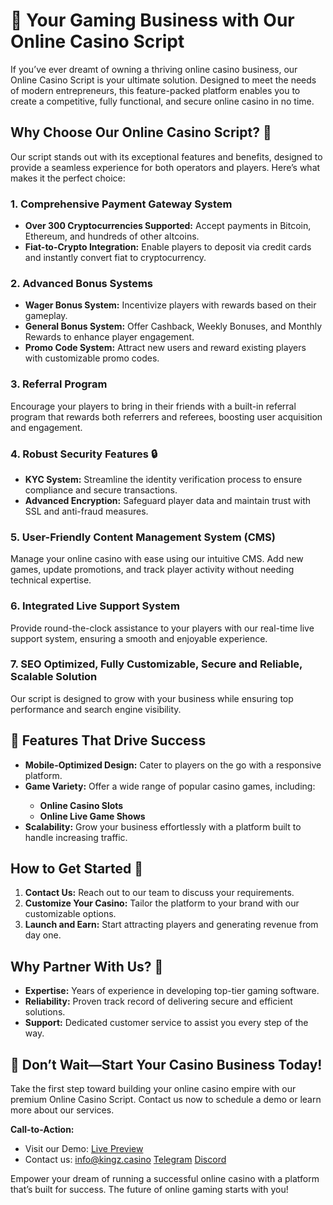 <h1>🎰 Your Gaming Business with Our <strong>Online Casino Script</strong></h1>
<p>If you’ve ever dreamt of owning a thriving online casino business, our Online Casino Script is your ultimate solution. Designed to meet the needs of modern entrepreneurs, this feature-packed platform enables you to create a competitive, fully functional, and secure online casino in no time.</p>
<h2>Why Choose Our <strong>Online Casino Script</strong>? 💸</h2>
<p>Our script stands out with its exceptional features and benefits, designed to provide a seamless experience for both operators and players. Here’s what makes it the perfect choice:</p>

<h3><strong>1. Comprehensive Payment Gateway System</strong></h3>
<ul>
    <li><strong>Over 300 Cryptocurrencies Supported:</strong> Accept payments in Bitcoin, Ethereum, and hundreds of other altcoins.</li>
    <li><strong>Fiat-to-Crypto Integration:</strong> Enable players to deposit via credit cards and instantly convert fiat to cryptocurrency.</li>
</ul>

<h3><strong>2. Advanced Bonus Systems</strong></h3>
<ul>
    <li><strong>Wager Bonus System:</strong> Incentivize players with rewards based on their gameplay.</li>
    <li><strong>General Bonus System:</strong> Offer Cashback, Weekly Bonuses, and Monthly Rewards to enhance player engagement.</li>
    <li><strong>Promo Code System:</strong> Attract new users and reward existing players with customizable promo codes.</li>
</ul>

<h3><strong>3. Referral Program</strong></h3>
<p>Encourage your players to bring in their friends with a built-in referral program that rewards both referrers and referees, boosting user acquisition and engagement.</p>

<h3><strong>4. Robust Security Features 🔒</strong></h3>
<ul>
    <li><strong>KYC System:</strong> Streamline the identity verification process to ensure compliance and secure transactions.</li>
    <li><strong>Advanced Encryption:</strong> Safeguard player data and maintain trust with SSL and anti-fraud measures.</li>
</ul>

<h3><strong>5. User-Friendly Content Management System (CMS)</strong></h3>
<p>Manage your online casino with ease using our intuitive CMS. Add new games, update promotions, and track player activity without needing technical expertise.</p>

<h3><strong>6. Integrated Live Support System</strong></h3>
<p>Provide round-the-clock assistance to your players with our real-time live support system, ensuring a smooth and enjoyable experience.</p>

<h3><strong>7. SEO Optimized, Fully Customizable, Secure and Reliable, Scalable Solution</strong></h3>
<p>Our script is designed to grow with your business while ensuring top performance and search engine visibility.</p>

<h2>🚀 Features That Drive Success</h2>
<ul>
    <li><strong>Mobile-Optimized Design:</strong> Cater to players on the go with a responsive platform.</li>
    <li><strong>Game Variety:</strong> Offer a wide range of popular casino games, including:</li>
    <ul>
        <li><strong>Online Casino Slots</strong></li>
        <li><strong>Online Live Game Shows</strong></li>
    </ul>
    <li><strong>Scalability:</strong> Grow your business effortlessly with a platform built to handle increasing traffic.</li>
</ul>

<h2>How to Get Started 🔧</h2>
<ol>
    <li><strong>Contact Us:</strong> Reach out to our team to discuss your requirements.</li>
    <li><strong>Customize Your Casino:</strong> Tailor the platform to your brand with our customizable options.</li>
    <li><strong>Launch and Earn:</strong> Start attracting players and generating revenue from day one.</li>
</ol>

<h2>Why Partner With Us? 💪</h2>
<ul>
    <li><strong>Expertise:</strong> Years of experience in developing top-tier gaming software.</li>
    <li><strong>Reliability:</strong> Proven track record of delivering secure and efficient solutions.</li>
    <li><strong>Support:</strong> Dedicated customer service to assist you every step of the way.</li>
</ul>

<h2>🎰 Don’t Wait—Start Your Casino Business Today!</h2>
<p>Take the first step toward building your online casino empire with our premium Online Casino Script. Contact us now to schedule a demo or learn more about our services.</p>
<p><strong>Call-to-Action:</strong></p>
<ul>
     <li>Visit our Demo: <a href="https://kingz.casino">Live Preview</a></li>
    <li>Contact us: <a href="mailto:info@kingz.casino">info@kingz.casino</a>  <a href="https://t.me/Devtoolsx">Telegram</a> <a href="https://discord.com/users/698228924634628197">Discord</a></li>
</ul>
<p>Empower your dream of running a successful online casino with a platform that’s built for success. The future of online gaming starts with you!</p>
